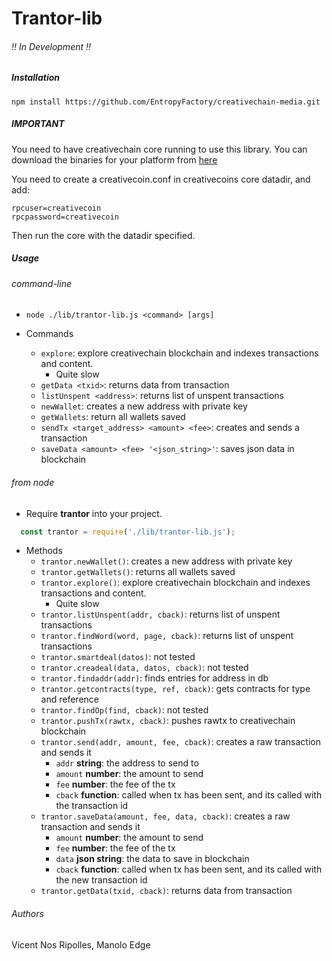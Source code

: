 # Trantor-lib
###### !! In Development !!

##### Installation

```
npm install https://github.com/EntropyFactory/creativechain-media.git
```

##### IMPORTANT
You need to have creativechain core running to use this library.
You can download the binaries for your platform from [here](https://binaries.creativechain.net/)

You need to create a creativecoin.conf in creativecoins core datadir, and add:
```
rpcuser=creativecoin
rpcpassword=creativecoin
```
Then run the core with the datadir specified.


##### Usage
###### command-line
  * `node ./lib/trantor-lib.js <command> [args]`

  * Commands
    * `explore`: explore creativechain blockchain and indexes transactions and content.
       - Quite slow
    * `getData <txid>`: returns data from transaction
    * `listUnspent <address>`: returns list of unspent transactions
    * `newWallet`: creates a new address with private key
    * `getWallets`: return all wallets saved
    * `sendTx <target_address> <amount> <fee>`: creates and sends a transaction
    * `saveData <amount> <fee> '<json_string>'`: saves json data in blockchain


###### from node
  * Require **trantor** into your project.
  ```js
    const trantor = require('./lib/trantor-lib.js');
  ```
  * Methods
      * `trantor.newWallet()`: creates a new address with private key
      * `trantor.getWallets()`: returns all wallets saved
      * `trantor.explore()`: explore creativechain blockchain and indexes transactions and content.
          -  Quite slow
      * `trantor.listUnspent(addr, cback)`: returns list of unspent transactions
      * `trantor.findWord(word, page, cback)`: returns list of unspent transactions
      * `trantor.smartdeal(datos)`: not tested
      * `trantor.creadeal(data, datos, cback)`: not tested
      * `trantor.findaddr(addr)`: finds entries for address in db
      * `trantor.getcontracts(type, ref, cback)`: gets contracts for type and reference
      * `trantor.findOp(find, cback)`: not tested
      * `trantor.pushTx(rawtx, cback)`: pushes rawtx to creativechain blockchain
      * `trantor.send(addr, amount, fee, cback)`: creates a raw transaction and sends it
          * `addr` **string**: the address to send to
          * `amount` **number**: the amount to send
          * `fee` **number**: the fee of the tx
          * `cback` **function**: called when tx has been sent, and its called with the transaction id
      * `trantor.saveData(amount, fee, data, cback)`: creates a raw transaction and sends it
          * `amount` **number**: the amount to send
          * `fee` **number**: the fee of the tx
          * `data` **json string**: the data to save in blockchain
          * `cback` **function**: called when tx has been sent, and its called with the new transaction id
      * `trantor.getData(txid, cback)`: returns data from transaction



###### Authors
Vicent Nos Ripolles, Manolo Edge
